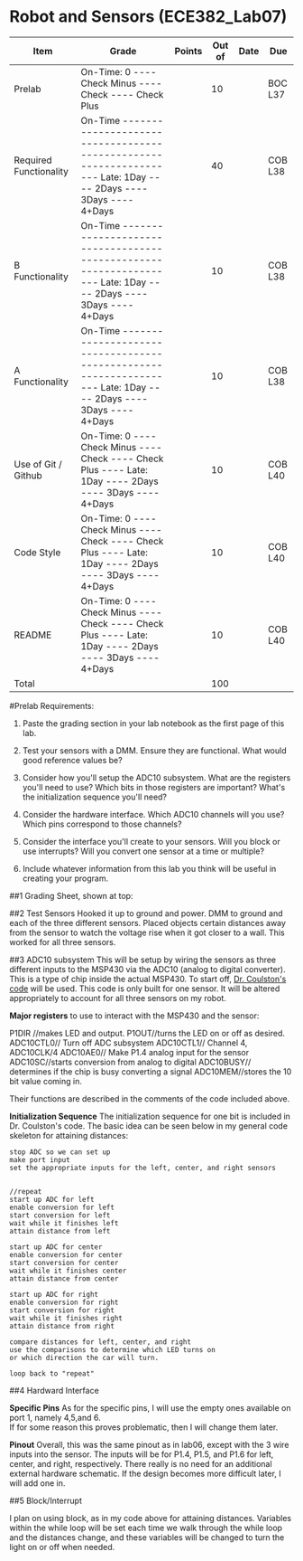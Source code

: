 Robot and Sensors (ECE382_Lab07)
=================================

| Item                   | Grade                                                                                                                   | Points | Out of | Date | Due     |
|------------------------|-------------------------------------------------------------------------------------------------------------------------|--------|--------|------|---------|
| Prelab                 | On-Time: 0 ---- Check Minus ---- Check ---- Check Plus                                                                  |        | 10     |      | BOC L37 |
| Required Functionality | On-Time ------------------------------------------------------------------ Late: 1Day ---- 2Days ---- 3Days ---- 4+Days |        | 40     |      | COB L38 |
| B Functionality        | On-Time ------------------------------------------------------------------ Late: 1Day ---- 2Days ---- 3Days ---- 4+Days |        | 10     |      | COB L38 |
| A Functionality        | On-Time ------------------------------------------------------------------ Late: 1Day ---- 2Days ---- 3Days ---- 4+Days |        | 10     |      | COB L38 |
| Use of Git / Github    | On-Time: 0 ---- Check Minus ---- Check ---- Check Plus ---- Late: 1Day ---- 2Days ---- 3Days ---- 4+Days                |        | 10     |      | COB L40 |
| Code Style             | On-Time: 0 ---- Check Minus ---- Check ---- Check Plus ---- Late: 1Day ---- 2Days ---- 3Days ---- 4+Days                |        | 10     |      | COB L40 |
| README                 | On-Time: 0 ---- Check Minus ---- Check ---- Check Plus ---- Late: 1Day ---- 2Days ---- 3Days ---- 4+Days                |        | 10     |      | COB L40 |
| Total                  |                                                                                                                         |        | 100    |      |         |


#Prelab Requirements: 

1. Paste the grading section in your lab notebook as the first page of this lab.

2. Test your sensors with a DMM. Ensure they are functional. What would good reference values be?

3. Consider how you'll setup the ADC10 subsystem. What are the registers you'll need to use? Which bits in those registers are important? What's the initialization sequence you'll need?

4. Consider the hardware interface. Which ADC10 channels will you use? Which pins correspond to those channels?

5. Consider the interface you'll create to your sensors. Will you block or use interrupts? Will you convert one sensor at a time or multiple?

6. Include whatever information from this lab you think will be useful in creating your program.



##1 Grading Sheet, shown at top: 


##2 Test Sensors
Hooked it up to ground and power. 
DMM to ground and each of the three different sensors.  Placed objects certain distances away from the sensor to watch the voltage rise when it got closer to a wall. This worked for all three sensors.  

##3 ADC10 subsystem
This will be setup by wiring the sensors as three different inputs to the MSP430 via the ADC10 (analog to digital converter).  This is a type of chip inside the actual MSP430.  To start off, [Dr. Coulston's code](http://ecse.bd.psu.edu/cmpen352/lecture/code/lec36.c) will be used.  This code is only built for one sensor.  It will be altered appropriately to account for all three sensors on my robot.  


**Major registers** to use to interact with the MSP430 and the sensor: 

P1DIR //makes LED and output.
P1OUT//turns the LED on or off as desired.
ADC10CTL0// Turn off ADC subsystem
ADC10CTL1// Channel 4, ADC10CLK/4
ADC10AE0// Make P1.4 analog input for the sensor
ADC10SC//starts conversion from analog to digital
ADC10BUSY// determines if the chip is busy converting a signal
ADC10MEM//stores the 10 bit value coming in.

Their functions are described in the comments of the code included above.  

**Initialization Sequence**
The initialization sequence for one bit is included in Dr. Coulston's code.  The basic idea can be seen below in my general code skeleton for attaining distances:

```
stop ADC so we can set up
make port input
set the appropriate inputs for the left, center, and right sensors


//repeat
start up ADC for left
enable conversion for left
start conversion for left
wait while it finishes left
attain distance from left 

start up ADC for center
enable conversion for center
start conversion for center
wait while it finishes center
attain distance from center 

start up ADC for right
enable conversion for right
start conversion for right
wait while it finishes right
attain distance from right 

compare distances for left, center, and right
use the comparisons to determine which LED turns on
or which direction the car will turn. 

loop back to "repeat"

```


##4 Hardward Interface

**Specific Pins**
As for the specific pins, I will use the empty ones available on port 1, namely 4,5,and 6.  
If for some reason this proves problematic, then I will change them later.  



**Pinout**
Overall, this was the same pinout as in lab06, except with the 3 wire inputs into the sensor.  The inputs will be for P1.4, P1.5, and P1.6 for left, center, and right, respectively.  There really is no need for an additional external hardware schematic.  If the design becomes more difficult later, I will add one in.  


##5 Block/Interrupt

I plan on using block, as in my code above for attaining distances.  Variables within the while loop will be set each time we walk through the while loop and the distances change, and these variables will be changed to turn the light on or off when needed.  
